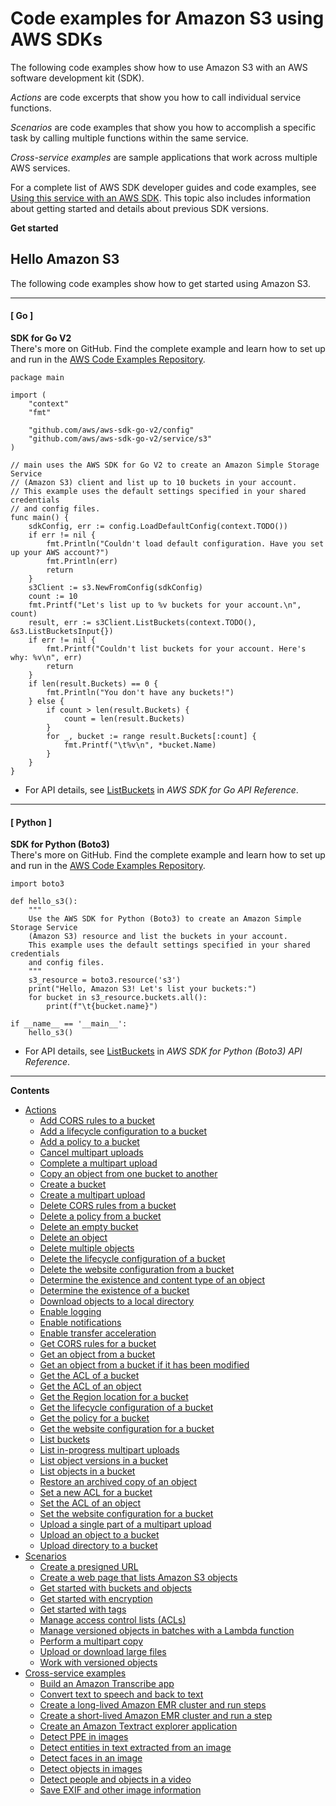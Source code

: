# Code examples for Amazon S3 using AWS SDKs<a name="service_code_examples"></a>

The following code examples show how to use Amazon S3 with an AWS software development kit \(SDK\)\. 

*Actions* are code excerpts that show you how to call individual service functions\.

*Scenarios* are code examples that show you how to accomplish a specific task by calling multiple functions within the same service\.

*Cross\-service examples* are sample applications that work across multiple AWS services\.

For a complete list of AWS SDK developer guides and code examples, see [Using this service with an AWS SDK](UsingAWSSDK.md#sdk-general-information-section)\. This topic also includes information about getting started and details about previous SDK versions\.

**Get started**

## Hello Amazon S3<a name="example_s3_Hello_section"></a>

The following code examples show how to get started using Amazon S3\.

------
#### [ Go ]

**SDK for Go V2**  
 There's more on GitHub\. Find the complete example and learn how to set up and run in the [AWS Code Examples Repository](https://github.com/awsdocs/aws-doc-sdk-examples/tree/main/gov2/s3#code-examples)\. 
  

```
package main

import (
	"context"
	"fmt"

	"github.com/aws/aws-sdk-go-v2/config"
	"github.com/aws/aws-sdk-go-v2/service/s3"
)

// main uses the AWS SDK for Go V2 to create an Amazon Simple Storage Service
// (Amazon S3) client and list up to 10 buckets in your account.
// This example uses the default settings specified in your shared credentials
// and config files.
func main() {
	sdkConfig, err := config.LoadDefaultConfig(context.TODO())
	if err != nil {
		fmt.Println("Couldn't load default configuration. Have you set up your AWS account?")
		fmt.Println(err)
		return
	}
	s3Client := s3.NewFromConfig(sdkConfig)
	count := 10
	fmt.Printf("Let's list up to %v buckets for your account.\n", count)
	result, err := s3Client.ListBuckets(context.TODO(), &s3.ListBucketsInput{})
	if err != nil {
		fmt.Printf("Couldn't list buckets for your account. Here's why: %v\n", err)
		return
	}
	if len(result.Buckets) == 0 {
		fmt.Println("You don't have any buckets!")
	} else {
		if count > len(result.Buckets) {
			count = len(result.Buckets)
		}
		for _, bucket := range result.Buckets[:count] {
			fmt.Printf("\t%v\n", *bucket.Name)
		}
	}
}
```
+  For API details, see [ListBuckets](https://pkg.go.dev/github.com/aws/aws-sdk-go-v2/service/s3#Client.ListBuckets) in *AWS SDK for Go API Reference*\. 

------
#### [ Python ]

**SDK for Python \(Boto3\)**  
 There's more on GitHub\. Find the complete example and learn how to set up and run in the [AWS Code Examples Repository](https://github.com/awsdocs/aws-doc-sdk-examples/tree/main/python/example_code/s3#code-examples)\. 
  

```
import boto3

def hello_s3():
    """
    Use the AWS SDK for Python (Boto3) to create an Amazon Simple Storage Service
    (Amazon S3) resource and list the buckets in your account.
    This example uses the default settings specified in your shared credentials
    and config files.
    """
    s3_resource = boto3.resource('s3')
    print("Hello, Amazon S3! Let's list your buckets:")
    for bucket in s3_resource.buckets.all():
        print(f"\t{bucket.name}")

if __name__ == '__main__':
    hello_s3()
```
+  For API details, see [ListBuckets](https://docs.aws.amazon.com/goto/boto3/s3-2006-03-01/ListBuckets) in *AWS SDK for Python \(Boto3\) API Reference*\. 

------

**Contents**
+ [Actions](service_code_examples_actions.md)
  + [Add CORS rules to a bucket](example_s3_PutBucketCors_section.md)
  + [Add a lifecycle configuration to a bucket](example_s3_PutBucketLifecycleConfiguration_section.md)
  + [Add a policy to a bucket](example_s3_PutBucketPolicy_section.md)
  + [Cancel multipart uploads](example_s3_CancelMultipartUpload_section.md)
  + [Complete a multipart upload](example_s3_CompleteMultipartUpload_section.md)
  + [Copy an object from one bucket to another](example_s3_CopyObject_section.md)
  + [Create a bucket](example_s3_CreateBucket_section.md)
  + [Create a multipart upload](example_s3_CreateMultipartUpload_section.md)
  + [Delete CORS rules from a bucket](example_s3_DeleteBucketCors_section.md)
  + [Delete a policy from a bucket](example_s3_DeleteBucketPolicy_section.md)
  + [Delete an empty bucket](example_s3_DeleteBucket_section.md)
  + [Delete an object](example_s3_DeleteObject_section.md)
  + [Delete multiple objects](example_s3_DeleteObjects_section.md)
  + [Delete the lifecycle configuration of a bucket](example_s3_DeleteBucketLifecycle_section.md)
  + [Delete the website configuration from a bucket](example_s3_DeleteBucketWebsite_section.md)
  + [Determine the existence and content type of an object](example_s3_HeadObject_section.md)
  + [Determine the existence of a bucket](example_s3_HeadBucket_section.md)
  + [Download objects to a local directory](example_s3_DownloadBucketToDirectory_section.md)
  + [Enable logging](example_s3_ServiceAccessLogging_section.md)
  + [Enable notifications](example_s3_PutBucketNotification_section.md)
  + [Enable transfer acceleration](example_s3_TransferAcceleration_section.md)
  + [Get CORS rules for a bucket](example_s3_GetBucketCors_section.md)
  + [Get an object from a bucket](example_s3_GetObject_section.md)
  + [Get an object from a bucket if it has been modified](example_s3_GetObject_IfModifiedSince_section.md)
  + [Get the ACL of a bucket](example_s3_GetBucketAcl_section.md)
  + [Get the ACL of an object](example_s3_GetObjectAcl_section.md)
  + [Get the Region location for a bucket](example_s3_GetBucketLocation_section.md)
  + [Get the lifecycle configuration of a bucket](example_s3_GetBucketLifecycleConfiguration_section.md)
  + [Get the policy for a bucket](example_s3_GetBucketPolicy_section.md)
  + [Get the website configuration for a bucket](example_s3_GetBucketWebsite_section.md)
  + [List buckets](example_s3_ListBuckets_section.md)
  + [List in\-progress multipart uploads](example_s3_ListMultipartUploads_section.md)
  + [List object versions in a bucket](example_s3_ListObjectVersions_section.md)
  + [List objects in a bucket](example_s3_ListObjects_section.md)
  + [Restore an archived copy of an object](example_s3_RestoreObject_section.md)
  + [Set a new ACL for a bucket](example_s3_PutBucketAcl_section.md)
  + [Set the ACL of an object](example_s3_PutObjectAcl_section.md)
  + [Set the website configuration for a bucket](example_s3_PutBucketWebsite_section.md)
  + [Upload a single part of a multipart upload](example_s3_UploadPart_section.md)
  + [Upload an object to a bucket](example_s3_PutObject_section.md)
  + [Upload directory to a bucket](example_s3_UploadDirectoryToBucket_section.md)
+ [Scenarios](service_code_examples_scenarios.md)
  + [Create a presigned URL](example_s3_Scenario_PresignedUrl_section.md)
  + [Create a web page that lists Amazon S3 objects](example_s3_Scenario_ListObjectsWeb_section.md)
  + [Get started with buckets and objects](example_s3_Scenario_GettingStarted_section.md)
  + [Get started with encryption](example_s3_Encryption_section.md)
  + [Get started with tags](example_s3_Scenario_Tagging_section.md)
  + [Manage access control lists \(ACLs\)](example_s3_Scenario_ManageACLs_section.md)
  + [Manage versioned objects in batches with a Lambda function](example_s3_Scenario_BatchObjectVersioning_section.md)
  + [Perform a multipart copy](example_s3_MultipartCopy_section.md)
  + [Upload or download large files](example_s3_Scenario_UsingLargeFiles_section.md)
  + [Work with versioned objects](example_s3_Scenario_ObjectVersioningUsage_section.md)
+ [Cross\-service examples](service_code_examples_cross-service_examples.md)
  + [Build an Amazon Transcribe app](example_cross_TranscriptionApp_section.md)
  + [Convert text to speech and back to text](example_cross_Telephone_section.md)
  + [Create a long\-lived Amazon EMR cluster and run steps](example_cross_LongLivedEmrCluster_section.md)
  + [Create a short\-lived Amazon EMR cluster and run a step](example_cross_ShortLivedEmrCluster_section.md)
  + [Create an Amazon Textract explorer application](example_cross_TextractExplorer_section.md)
  + [Detect PPE in images](example_cross_RekognitionPhotoAnalyzerPPE_section.md)
  + [Detect entities in text extracted from an image](example_cross_TextractComprehendDetectEntities_section.md)
  + [Detect faces in an image](example_cross_DetectFaces_section.md)
  + [Detect objects in images](example_cross_RekognitionPhotoAnalyzer_section.md)
  + [Detect people and objects in a video](example_cross_RekognitionVideoDetection_section.md)
  + [Save EXIF and other image information](example_cross_DetectLabels_section.md)